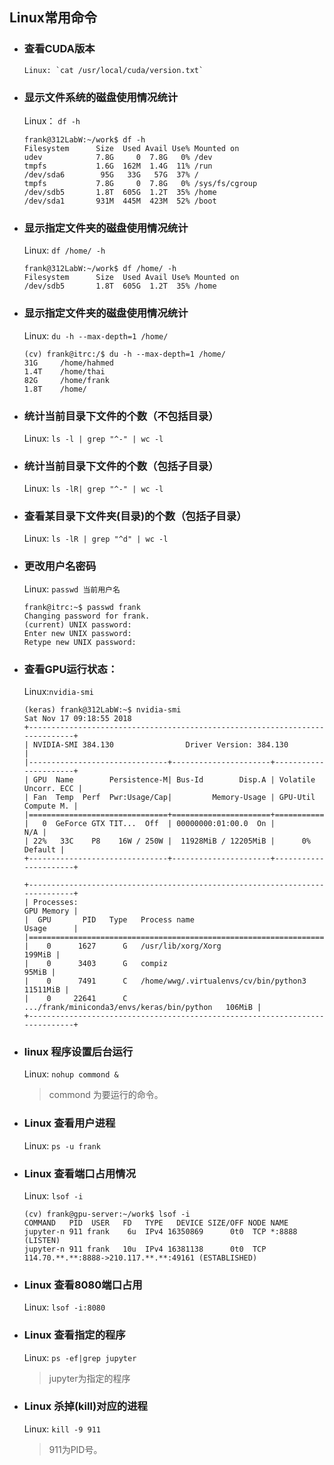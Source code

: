 ## Linux常用命令

- ### 查看CUDA版本

    ```Linux
    Linux: `cat /usr/local/cuda/version.txt`  
    ```

- ### 显示文件系统的磁盘使用情况统计
    Linux： `df -h`

    ```Linux
    frank@312LabW:~/work$ df -h  
    Filesystem      Size  Used Avail Use% Mounted on  
    udev            7.8G     0  7.8G   0% /dev  
    tmpfs           1.6G  162M  1.4G  11% /run  
    /dev/sda6        95G   33G   57G  37% /  
    tmpfs           7.8G     0  7.8G   0% /sys/fs/cgroup    
    /dev/sdb5       1.8T  605G  1.2T  35% /home  
    /dev/sda1       931M  445M  423M  52% /boot  
    ```

- ### 显示指定文件夹的磁盘使用情况统计
    Linux: `df /home/ -h`

    ```Linux
    frank@312LabW:~/work$ df /home/ -h  
    Filesystem      Size  Used Avail Use% Mounted on  
    /dev/sdb5       1.8T  605G  1.2T  35% /home  
    ```

- ### 显示指定文件夹的磁盘使用情况统计
    Linux: `du -h --max-depth=1 /home/` 

    ```linux
    (cv) frank@itrc:/$ du -h --max-depth=1 /home/
    31G     /home/hahmed
    1.4T    /home/thai
    82G     /home/frank
    1.8T    /home/
    ```

- ### 统计当前目录下文件的个数（不包括目录）

    Linux: `ls -l | grep "^-" | wc -l`


- ### 统计当前目录下文件的个数（包括子目录）

    Linux:  `ls -lR| grep "^-" | wc -l`


- ### 查看某目录下文件夹(目录)的个数（包括子目录）

    Linux: `ls -lR | grep "^d" | wc -l`


- ### 更改用户名密码
    Linux: `passwd 当前用户名`

    ```Linux
    frank@itrc:~$ passwd frank  
    Changing password for frank.  
    (current) UNIX password:  
    Enter new UNIX password:  
    Retype new UNIX password:
    ```

- ### 查看GPU运行状态：
    Linux:`nvidia-smi`

    ```Linux
    (keras) frank@312LabW:~$ nvidia-smi
    Sat Nov 17 09:18:55 2018
    +-----------------------------------------------------------------------------+
    | NVIDIA-SMI 384.130                Driver Version: 384.130                   |
    |-------------------------------+----------------------+----------------------+
    | GPU  Name        Persistence-M| Bus-Id        Disp.A | Volatile Uncorr. ECC |
    | Fan  Temp  Perf  Pwr:Usage/Cap|         Memory-Usage | GPU-Util  Compute M. |
    |===============================+======================+======================|
    |   0  GeForce GTX TIT...  Off  | 00000000:01:00.0  On |                  N/A |
    | 22%   33C    P8    16W / 250W |  11928MiB / 12205MiB |      0%      Default |
    +-------------------------------+----------------------+----------------------+

    +-----------------------------------------------------------------------------+
    | Processes:                                                       GPU Memory |
    |  GPU       PID   Type   Process name                             Usage      |
    |=============================================================================|
    |    0      1627      G   /usr/lib/xorg/Xorg                           199MiB |
    |    0      3403      G   compiz                                        95MiB |
    |    0      7491      C   /home/wwg/.virtualenvs/cv/bin/python3      11511MiB |
    |    0     22641      C   .../frank/miniconda3/envs/keras/bin/python   106MiB |
    +-----------------------------------------------------------------------------+
    ```

- ### linux 程序设置后台运行
    Linux: `nohup commond &`
    > commond 为要运行的命令。

- ### Linux 查看用户进程
    Linux: `ps -u frank`

- ### Linux 查看端口占用情况
    Linux: `lsof -i`

    ```linux
    (cv) frank@gpu-server:~/work$ lsof -i
    COMMAND   PID  USER   FD   TYPE   DEVICE SIZE/OFF NODE NAME
    jupyter-n 911 frank    6u  IPv4 16350869      0t0  TCP *:8888 (LISTEN)
    jupyter-n 911 frank   10u  IPv4 16381138      0t0  TCP 114.70.**.**:8888->210.117.**.**:49161 (ESTABLISHED)
    ```

- ### Linux 查看8080端口占用
    Linux: `lsof -i:8080` 

- ### Linux 查看指定的程序
    Linux: `ps -ef|grep jupyter `   
    > jupyter为指定的程序

- ### Linux 杀掉(kill)对应的进程
    Linux: `kill -9 911`    
    > 911为PID号。